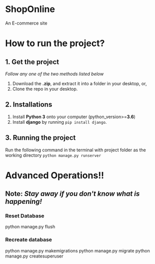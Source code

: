 # ShopOnline
An E-commerce site

# How to run the project?
## 1. Get the project
*Follow any one of the two methods listed below*
1. Download the **.zip**, and extract it into a folder in your desktop, or,
2. Clone the repo in your desktop.

## 2. Installations
1. Install **Python 3** onto your computer (python_version>=**3.6**)
2. Install **django** by running `pip install django`.

## 3. Running the project
Run the following command in the terminal with project folder as the working directory
`python manage.py runserver`



# Advanced Operations!!
## Note: *Stay away if you don't know what is happening!*

### Reset Database
python manage.py flush

### Recreate database
python manage.py makemigrations
python manage.py migrate
python manage.py createsuperuser
